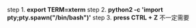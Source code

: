 step 1. **export TERM=xterm**
step 2. **python2 -c 'import pty;pty.spawn("/bin/bash")'**
step 3. **press CTRL + Z** 不一定需要

